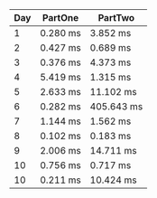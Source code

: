 | Day | PartOne      | PartTwo      |
|-----|--------------|--------------|
| 1   | 0.280 ms     | 3.852 ms     |
| 2   | 0.427 ms     | 0.689 ms     |
| 3   | 0.376 ms     | 4.373 ms     |
| 4   | 5.419 ms     | 1.315 ms     |
| 5   | 2.633 ms     | 11.102 ms    |
| 6   | 0.282 ms     | 405.643 ms   |
| 7   | 1.144 ms     | 1.562 ms     |
| 8   | 0.102 ms     | 0.183 ms     |
| 9   | 2.006 ms     | 14.711 ms    |
| 10  | 0.756 ms     | 0.717 ms     |
| 10  | 0.211 ms     | 10.424 ms    |
